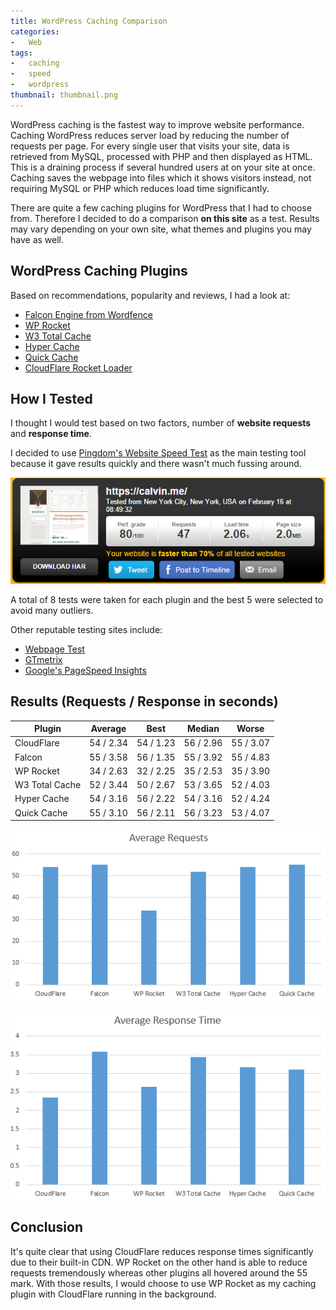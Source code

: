 ```yaml
---
title: WordPress Caching Comparison
categories:
-   Web
tags:
-   caching
-   speed
-   wordpress
thumbnail: thumbnail.png
---
```


WordPress caching is the fastest way to improve website performance. Caching WordPress reduces server load by reducing the number of requests per page. For every single user that visits your site, data is retrieved from MySQL, processed with PHP and then displayed as HTML. This is a draining process if several hundred users at on your site at once. Caching saves the webpage into files which it shows visitors instead, not requiring MySQL or PHP which reduces load time significantly.

<!-- more -->

There are quite a few caching plugins for WordPress that I had to choose from. Therefore I decided to do a comparison **on this site** as a test. Results may vary depending on your own site, what themes and plugins you may have as well.

## WordPress Caching Plugins

Based on recommendations, popularity and reviews, I had a look at:

* [Falcon Engine from Wordfence](http://docs.wordfence.com/en/Falcon_Cache)
* [WP Rocket](http://wp-rocket.me/)
* [W3 Total Cache](https://wordpress.org/plugins/w3-total-cache/)
* [Hyper Cache](https://wordpress.org/plugins/hyper-cache/)
* [Quick Cache](https://wordpress.org/plugins/quick-cache/)
* [CloudFlare Rocket Loader](https://support.cloudflare.com/hc/en-us/articles/200168056-What-does-Rocket-Loader-do-)

## How I Tested

I thought I would test based on two factors, number of **website requests** and **response time**.

I decided to use [Pingdom's Website Speed Test](http://tools.pingdom.com/fpt/) as the main testing tool because it gave results quickly and there wasn't much fussing around.

![Capture555](capture555.png)

A total of 8 tests were taken for each plugin and the best 5 were selected to avoid many outliers.

Other reputable testing sites include:

* [Webpage Test](http://www.webpagetest.org/)
* [GTmetrix](http://gtmetrix.com/)
* [Google's PageSpeed Insights](https://developers.google.com/speed/pagespeed/insights/)

## Results (Requests / Response in seconds)

| Plugin         | Average   | Best      | Median    | Worse     |
| -------------- | --------- | --------- | --------- | --------- |
| CloudFlare     | 54 / 2.34 | 54 / 1.23 | 56 / 2.96 | 55 / 3.07 |
| Falcon         | 55 / 3.58 | 56 / 1.35 | 55 / 3.92 | 55 / 4.83 |
| WP Rocket      | 34 / 2.63 | 32 / 2.25 | 35 / 2.53 | 35 / 3.90 |
| W3 Total Cache | 52 / 3.44 | 50 / 2.67 | 53 / 3.65 | 52 / 4.03 |
| Hyper Cache    | 54 / 3.16 | 56 / 2.22 | 54 / 3.16 | 52 / 4.24 |
| Quick Cache    | 55 / 3.10 | 56 / 2.11 | 56 / 3.23 | 53 / 4.07 |

![average](average.png)

![response](response.png)

## Conclusion

It's quite clear that using CloudFlare reduces response times significantly due to their built-in CDN. WP Rocket on the other hand is able to reduce requests tremendously whereas other plugins all hovered around the 55 mark. With those results, I would choose to use WP Rocket as my caching plugin with CloudFlare running in the background.
